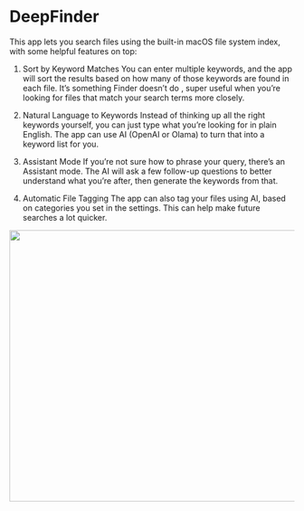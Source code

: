 # DeepFinder

This app lets you search files using the built-in macOS file system index, with some helpful features on top:

1.	Sort by Keyword Matches
You can enter multiple keywords, and the app will sort the results based on how many of those keywords are found in each file. It’s something Finder doesn’t do , super useful when you’re looking for files that match your search terms more closely.

2.	Natural Language to Keywords
Instead of thinking up all the right keywords yourself, you can just type what you’re looking for in plain English. The app can use AI (OpenAI or Olama) to turn that into a keyword list for you.

3.	Assistant Mode
If you’re not sure how to phrase your query, there’s an Assistant mode. The AI will ask a few follow-up questions to better understand what you’re after, then generate the keywords from that.

4.	Automatic File Tagging
The app can also tag your files using AI, based on categories you set in the settings. This can help make future searches a lot quicker.

<p align="center">
  <img src="DemoA1.gif"  width="720" height="480" >
</p>
